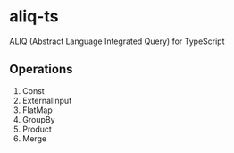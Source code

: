 
# aliq-ts
ALIQ (Abstract Language Integrated Query) for TypeScript

## Operations

1. Const
1. ExternalInput
1. FlatMap
1. GroupBy
1. Product
1. Merge

